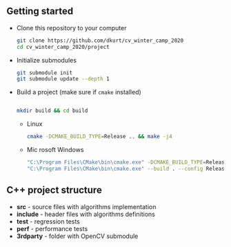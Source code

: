 
## Getting started

* Clone this repository to your computer
  ```sh
  git clone https://github.com/dkurt/cv_winter_camp_2020
  cd cv_winter_camp_2020/project
  ```

* Initialize submodules
  ```sh
  git submodule init
  git submodule update --depth 1
  ```

* Build a project (make sure if `cmake` installed)
  ```sh

  mkdir build && cd build
  ```

  * Linux
    ```sh
    cmake -DCMAKE_BUILD_TYPE=Release .. && make -j4
    ```

  * Mic rosoft Windows
    ```sh
    "C:\Program Files\CMake\bin\cmake.exe" -DCMAKE_BUILD_TYPE=Release -G "Visual Studio 14 Win64" ..
    "C:\Program Files\CMake\bin\cmake.exe" --build . --config Release
    ```

## C++ project structure
* **src** - source files with algorithms implementation
* **include** - header files with algorithms definitions
* **test** - regression tests
* **perf** - performance tests
* **3rdparty** - folder with OpenCV submodule
